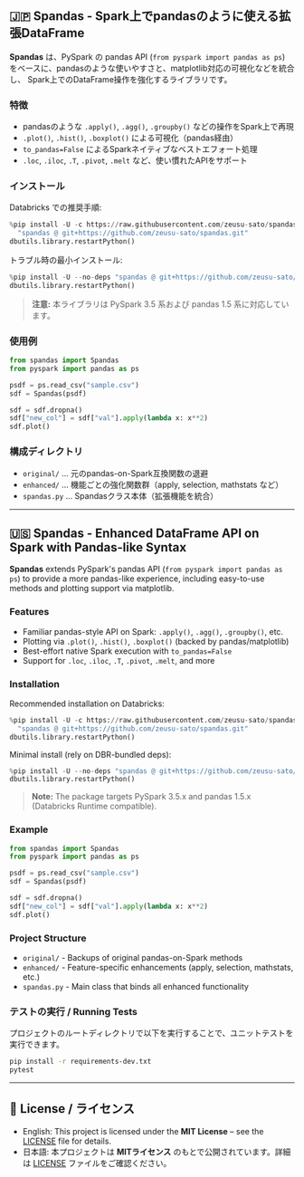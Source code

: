 ## 🇯🇵 Spandas - Spark上でpandasのように使える拡張DataFrame

**Spandas** は、PySpark の pandas API (`from pyspark import pandas as ps`) をベースに、pandasのような使いやすさと、matplotlib対応の可視化などを統合し、
Spark上でのDataFrame操作を強化するライブラリです。

### 特徴

- pandasのような `.apply()`, `.agg()`, `.groupby()` などの操作をSpark上で再現
- `.plot()`, `.hist()`, `.boxplot()` による可視化（pandas経由）
- `to_pandas=False` によるSparkネイティブなベストエフォート処理
- `.loc`, `.iloc`, `.T`, `.pivot`, `.melt` など、使い慣れたAPIをサポート

### インストール

Databricks での推奨手順:

```python
%pip install -U -c https://raw.githubusercontent.com/zeusu-sato/spandas/main/constraints.txt \
  "spandas @ git+https://github.com/zeusu-sato/spandas.git"
dbutils.library.restartPython()
```

トラブル時の最小インストール:

```python
%pip install -U --no-deps "spandas @ git+https://github.com/zeusu-sato/spandas.git"
dbutils.library.restartPython()
```

> **注意:** 本ライブラリは PySpark 3.5 系および pandas 1.5 系に対応しています。

### 使用例

```python
from spandas import Spandas
from pyspark import pandas as ps

psdf = ps.read_csv("sample.csv")
sdf = Spandas(psdf)

sdf = sdf.dropna()
sdf["new_col"] = sdf["val"].apply(lambda x: x**2)
sdf.plot()
```

### 構成ディレクトリ

- `original/` ... 元のpandas-on-Spark互換関数の退避
- `enhanced/` ... 機能ごとの強化関数群（apply, selection, mathstats など）
- `spandas.py` ... Spandasクラス本体（拡張機能を統合）

---

## 🇺🇸 Spandas - Enhanced DataFrame API on Spark with Pandas-like Syntax

**Spandas** extends PySpark's pandas API (`from pyspark import pandas as ps`) to provide a more pandas-like experience,
including easy-to-use methods and plotting support via matplotlib.

### Features

- Familiar pandas-style API on Spark: `.apply()`, `.agg()`, `.groupby()`, etc.
- Plotting via `.plot()`, `.hist()`, `.boxplot()` (backed by pandas/matplotlib)
- Best-effort native Spark execution with `to_pandas=False`
- Support for `.loc`, `.iloc`, `.T`, `.pivot`, `.melt`, and more

### Installation

Recommended installation on Databricks:

```python
%pip install -U -c https://raw.githubusercontent.com/zeusu-sato/spandas/main/constraints.txt \
  "spandas @ git+https://github.com/zeusu-sato/spandas.git"
dbutils.library.restartPython()
```

Minimal install (rely on DBR-bundled deps):

```python
%pip install -U --no-deps "spandas @ git+https://github.com/zeusu-sato/spandas.git"
dbutils.library.restartPython()
```

> **Note:** The package targets PySpark 3.5.x and pandas 1.5.x (Databricks Runtime compatible).

### Example

```python
from spandas import Spandas
from pyspark import pandas as ps

psdf = ps.read_csv("sample.csv")
sdf = Spandas(psdf)

sdf = sdf.dropna()
sdf["new_col"] = sdf["val"].apply(lambda x: x**2)
sdf.plot()
```

### Project Structure

- `original/` - Backups of original pandas-on-Spark methods
- `enhanced/` - Feature-specific enhancements (apply, selection, mathstats, etc.)
- `spandas.py` - Main class that binds all enhanced functionality

### テストの実行 / Running Tests

プロジェクトのルートディレクトリで以下を実行することで、ユニットテストを実行できます。

```bash
pip install -r requirements-dev.txt
pytest
```

---

## 📄 License / ライセンス

- English: This project is licensed under the **MIT License** – see the [LICENSE](./LICENSE) file for details.
- 日本語: 本プロジェクトは **MITライセンス** のもとで公開されています。詳細は [LICENSE](./LICENSE) ファイルをご確認ください。
